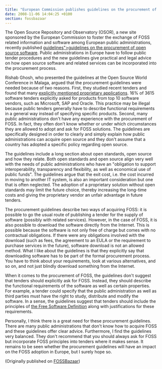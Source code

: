 ```yaml
---
title: "European Commission publishes guidelines on the procurement of FOSS"
date: 2008-11-06 14:04:25 +0100
section: fossbazaar
---
```


The Open Source Repository and Observatory (OSOR), a new site sponsored
by the European Commission to foster the exchange of FOSS related
information and software among European public administrations, recently
published <a href =
"https://joinup.ec.europa.eu/elibrary/case/guideline-public-administrations-procurement-and-open-source-software-updated-june-201">guidelines">guidelines
on the procurement of open source software</a>.  Public administrations
in Europe have to follow public tender procedures and the new guidelines
give practical and legal advice on how open source software and related
services can be incorporated into the procurement process.

Rishab Ghosh, who presented the guidelines at the Open Source World
Conference in Malaga, argued that the procurement guidelines were needed
because of two reasons.  First, they studied recent tenders and found
that many <a href =
"http://joinup.ec.europa.eu/news/many-software-tenders-eu-maybe-illegal">explicitly
mentioned proprietary applications</a>.  16% of 3615 software tenders
explicitly asked for products from top 10 software vendors, such as
Microsoft, SAP and Oracle.  This practice may be illegal because public
tenders generally have to describe functional requirements in a general
way instead of specifying specific products.  Second, many public
administrations don't have any experience with the procurement of FOSS.
In fact, they often don't know whether or under which circumstances they
are allowed to adopt and ask for FOSS solutions.  The guidelines are
specifically designed in order to clearly and simply explain how public
administrations can acquire open source and they don't assume that a
country has adopted a specific policy regarding open source.

The guidelines include a long section about open standards, open source
and how they relate.  Both open standards and open source align very
well with the needs of public administrations who have an "obligation to
support interoperability, transparency and flexibility, as well as
economical use of public funds".  The guidelines argue that the exit
cost, i.e. the cost incurred in moving to another IT system, is also an
important consideration but one that is often neglected.  The adoption
of a proprietary solution without open standards may limit the future
choice, thereby increasing the long-time costs and giving the
proprietary vendor an unfair advantage in future tenders.

The procurement guidelines describe two ways of acquiring FOSS: it is
possible to go the usual route of publishing a tender for the supply of
software (possibly with related services).  However, in the case of
FOSS, it is also possible to download the software directly from the
Internet.  This is possible because the software is not only free of
charge but comes with no contractual obligations.  If there were any
obligations involved with the download (such as fees, the agreement to
an EULA or the requirement to purchase services in the future), software
download is not an allowed method.  What I like about the guidelines is
that they explicitly say that downloading software has to be part of the
formal procurement process.  You have to think about your requirements,
look at various alternatives, and so on, and not just blindly download
something from the Internet.

When it comes to the procurement of FOSS, the guidelines don't suggest
that tenders should explicitly ask for FOSS.  Instead, they should
describe the functional requirements of the software as well as certain
properties.  For example, a tender could specify that the public
administration as well as third parties must have the right to study,
distribute and modify the software.  In a sense, the guidelines suggest
that tenders should include the principles of <a href =
"http://www.gnu.org/philosophy/free-sw.html">the Free Software
Definition</a> along with justifications for these requirements.

Personally, I think there is a great need for these procurement
guidelines.  There are many public administrations that don't know how
to acquire FOSS and these guidelines offer clear advice.  Furthermore, I
find the guidelines very balanced.  They don't recommend that you should
always ask for FOSS but incorporate FOSS principles into tenders where
it makes sense.  It remains to be seen whether the procurement
guidelines will have an impact on the FOSS adoption in Europe, but I
surely hope so.

(Originally published on <a href = "https://fossbazaar.org/">FOSSBazaar</a>)

